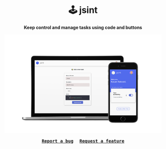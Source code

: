 <h1 align="center">🕹️ jsint </h1>

 <p align="center">
  <b>Keep control and manage tasks using code and buttons</b>
 </p>

 <p align="center">
  <img src="./assets/jsint_mockup.svg"/>
 </p>
 
<p align="center">
  <kbd><a href="https://github.com/hipesoft/jsint/issues/new?assignees=&labels=bug&template=bug_report.md&title=Bug+report"><b>Report a bug</b></a></kbd>
  &nbsp; &nbsp;
  <kbd><a href="https://github.com/hipesoft/jsint/issues/new?assignees=&labels=enhancement&template=feature_request.md&title=Feature+request"><b>Request a feature</b></a></kbd>
</p>
